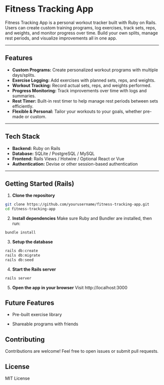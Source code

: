 # Fitness Tracking App

Fitness Tracking App is a personal workout tracker built with Ruby on Rails. Users can create custom training programs, log exercises, track sets, reps, and weights, and monitor progress over time. Build your own splits, manage rest periods, and visualize improvements all in one app.

---

## Features

- **Custom Programs:** Create personalized workout programs with multiple days/splits.
- **Exercise Logging:** Add exercises with planned sets, reps, and weights.
- **Workout Tracking:** Record actual sets, reps, and weights performed.
- **Progress Monitoring:** Track improvements over time with logs and summaries.
- **Rest Timer:** Built-in rest timer to help manage rest periods between sets efficiently.
- **Flexible & Personal:** Tailor your workouts to your goals, whether pre-made or custom.

---

## Tech Stack

- **Backend:** Ruby on Rails  
- **Database:** SQLite / PostgreSQL / MySQL  
- **Frontend:** Rails Views / Hotwire / Optional React or Vue  
- **Authentication:** Devise or other session-based authentication  

---

## Getting Started (Rails)

1. **Clone the repository**

```bash
git clone https://github.com/yourusername/fitness-tracking-app.git
cd fitness-tracking-app
```

2. **Install dependencies**
Make sure Ruby and Bundler are installed, then run:

```bash
bundle install
```

3. **Setup the database**

```bash
rails db:create
rails db:migrate
rails db:seed
```

4. **Start the Rails server**

```bash
rails server
```

5. **Open the app in your browser**
Visit http://localhost:3000

## Future Features
- Pre-built exercise library

- Shareable programs with friends


## Contributing
Contributions are welcome! Feel free to open issues or submit pull requests.

## License
MIT License
